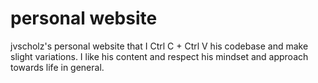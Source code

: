 # personal website

jvscholz's personal website that I Ctrl C + Ctrl V his codebase and make slight variations.
I like his content and respect his mindset and approach towards life in general.
